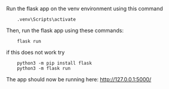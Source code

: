 Run the flask app on the venv environment using this command
        
        .venv\Scripts\activate

Then, run the flask app using these commands: 

        flask run

if this does not work try

        python3 -m pip install flask
        python3 -m flask run

The app should now be running here: http://127.0.0.1:5000/
